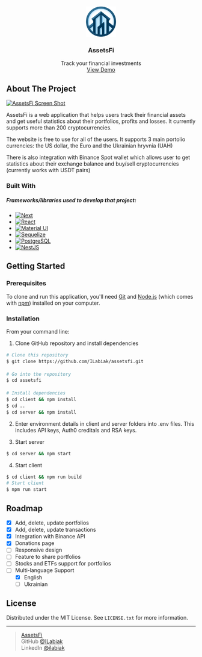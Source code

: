 <!-- PROJECT LOGO -->
<br />
<div align="center">
  <a href="https://github.com/ILabiak/assetsfi">
    <img src="/client/public/logo.svg" alt="Logo" width="80" height="80">
  </a>

  <h3 align="center">AssetsFi</h3>

  <p align="center">
    Track your financial investments
    <br />
    <a href="https://assetsfi.online/">View Demo</a>
  </p>
</div>



<!-- ABOUT THE PROJECT -->
## About The Project

[![AssetsFi Screen Shot](https://i.ibb.co/q1M9GMp/SCR-20240513-krzu.png)](https://assetsfi.online/)


AssetsFi is a web application that helps users track their financial assets and get useful statistics about their portfolios, profits and losses. It currently supports more than 200 cryptocurrencies. 

The website is free to use for all of the users. It supports 3 main portolio currencies: the US dollar, the Euro and the Ukrainian hryvnia (UAH)

There is also integration with Binance Spot wallet which allows user to get statistics about their exchange balance and buy/sell cryptocurrencies (currently works with USDT pairs)


### Built With

##### Frameworks/libraries used to develop that project:

* [![Next](https://img.shields.io/badge/next.js-000000?style=for-the-badge&logo=nextdotjs&logoColor=white)](https://nextjs.org/)
* [![React](https://img.shields.io/badge/React-20232A?style=for-the-badge&logo=react&logoColor=white)](https://reactjs.org/)
* [![Material UI](https://img.shields.io/badge/Material--UI-0081CB?style=for-the-badge&logo=material-ui&logoColor=white)](https://mui.com/material-ui/)
* [![Sequelize](https://img.shields.io/badge/sequelize-323330?style=for-the-badge&logo=sequelize&logoColor=blue)](https://sequelize.org/)
* [![PostgreSQL](https://img.shields.io/badge/PostgreSQL-316192?style=for-the-badge&logo=postgresql&logoColor=white)](https://www.postgresql.org/)
* [![NestJS](https://img.shields.io/badge/-NestJS-000000?style=flat&logo=nestjs&logoColor=white)](https://nestjs.com/)


<!-- GETTING STARTED -->
## Getting Started

### Prerequisites

To clone and run this application, you'll need [Git](https://git-scm.com) and [Node.js](https://nodejs.org/en/download/) (which comes with [npm](http://npmjs.com)) installed on your computer.
### Installation

From your command line:

1. Clone GitHub repository and install dependencies
```bash
# Clone this repository
$ git clone https://github.com/ILabiak/assetsfi.git

# Go into the repository
$ cd assetsfi

# Install dependencies
$ cd client && npm install
$ cd ..
$ cd server && npm install
```
2. Enter environment details in client and server folders into .env files. This includes API keys, Auth0 creditals and RSA keys.

3. Start server
```bash
$ cd server && npm start
```
4. Start client
```bash
$ cd client && npm run build
# Start client
$ npm run start
```

<!-- ROADMAP -->
## Roadmap

- [x] Add, delete, update portfolios
- [x] Add, delete, update transactions
- [x] Integration with Binance API
- [x] Donations page
- [ ] Responsive design
- [ ] Feature to share portfolios
- [ ] Stocks and ETFs support for portfolios
- [ ] Multi-language Support
    - [x] English
    - [ ] Ukrainian

<!-- LICENSE -->
## License

Distributed under the MIT License. See `LICENSE.txt` for more information.

---

> [AssetsFi](https://assetsfi.online/) <br>
> GitHub [@ILabiak](https://github.com/ILabiak)<br>
> LinkedIn [@ilabiak](https://www.linkedin.com/in/ilabiak/)
